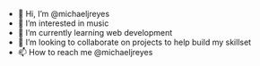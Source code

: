 - 👋 Hi, I’m @michaeljreyes
- 👀 I’m interested in music
- 🌱 I’m currently learning web development
- 💞️ I’m looking to collaborate on projects to help build my skillset
- 📫 How to reach me @michaeljreyes

<!---
michaeljreyes/michaeljreyes is a ✨ special ✨ repository because its `README.md` (this file) appears on your GitHub profile.
You can click the Preview link to take a look at your changes.
--->
